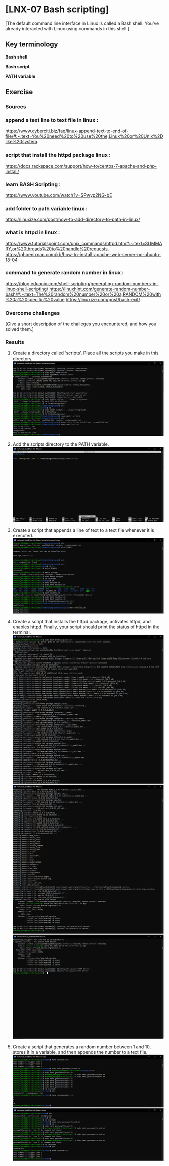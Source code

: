 # [LNX-07 Bash scripting]
[The default command line interface in Linux is called a Bash shell. You’ve already interacted with Linux using commands in this shell.]

## Key terminology

**Bash shell**

**Bash script**

**PATH variable**


## Exercise
### Sources

### append a text line to text file in linux :
https://www.cyberciti.biz/faq/linux-append-text-to-end-of-file/#:~:text=You%20need%20to%20use%20the,Linux%20or%20Unix%2Dlike%20system.

### script that install the httpd package linux :
https://docs.rackspace.com/support/how-to/centos-7-apache-and-php-install/

### learn BASH Scripting :
https://www.youtube.com/watch?v=SPwyp2NG-bE

### add folder to path variable linux :
https://linuxize.com/post/how-to-add-directory-to-path-in-linux/

### what is httpd in linux :
https://www.tutorialspoint.com/unix_commands/httpd.htm#:~:text=SUMMARY,or%20threads%20to%20handle%20requests.
https://phoenixnap.com/kb/how-to-install-apache-web-server-on-ubuntu-18-04

### command to generate random number in linux :
https://blog.eduonix.com/shell-scripting/generating-random-numbers-in-linux-shell-scripting/
https://linuxhint.com/generate-random-number-bash/#:~:text=The%20random%20number%20or%20a,RANDOM%20with%20a%20specific%20value
https://linuxize.com/post/bash-exit/

### Overcome challenges
[Give a short description of the challeges you encountered, and how you solved them.]

### Results

1. Create a directory called ‘scripts’. Place all the scripts you make in this directory.
![Create a directory called ‘scripts’. Place all the scripts you make in this directory.](https://github.com/Techgrounds-Cloud-9/cloud-9-EhabRihawi985/blob/main/00_includes/LNX-07%20Bash%20scripting/LNX07-05.png)

2. Add the scripts directory to the PATH variable.
![Add the scripts directory to the PATH variable.](https://github.com/Techgrounds-Cloud-9/cloud-9-EhabRihawi985/blob/main/00_includes/LNX-07%20Bash%20scripting/LNX07-05.1.png)

3. Create a script that appends a line of text to a text file whenever it is executed.
![Create a script that appends a line of text to a text file whenever it is executed.](https://github.com/Techgrounds-Cloud-9/cloud-9-EhabRihawi985/blob/main/00_includes/LNX-07%20Bash%20scripting/LNX07-06.png)


4. Create a script that installs the httpd package, activates httpd, and enables httpd. Finally, your script should print the status of httpd in the terminal.
![Create a script that installs the httpd package, activates httpd, and enables httpd. Finally, your script should print the status of httpd in the terminal.](https://github.com/Techgrounds-Cloud-9/cloud-9-EhabRihawi985/blob/main/00_includes/LNX-07%20Bash%20scripting/LNX07-07.png)
![](https://github.com/Techgrounds-Cloud-9/cloud-9-EhabRihawi985/blob/main/00_includes/LNX-07%20Bash%20scripting/LNX07-07.1.png)
![](https://github.com/Techgrounds-Cloud-9/cloud-9-EhabRihawi985/blob/main/00_includes/LNX-07%20Bash%20scripting/LNX07-08.png)

5. Create a script that generates a random number between 1 and 10, stores it in a variable, and then appends the number to a text file.
![Create a script that generates a random number between 1 and 10, stores it in a variable, and then appends the number to a text file.](https://github.com/Techgrounds-Cloud-9/cloud-9-EhabRihawi985/blob/main/00_includes/LNX-07%20Bash%20scripting/LNX07-09.png)
![](https://github.com/Techgrounds-Cloud-9/cloud-9-EhabRihawi985/blob/main/00_includes/LNX-07%20Bash%20scripting/LNX07-10.png)